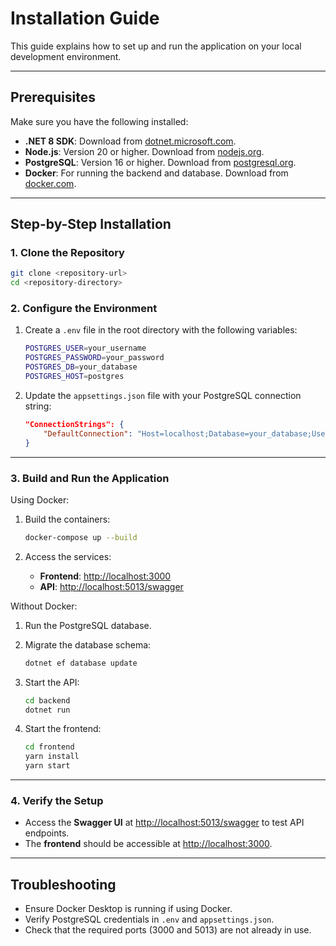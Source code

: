 # Installation Guide

This guide explains how to set up and run the application on your local development environment.

---

## Prerequisites

Make sure you have the following installed:

- **.NET 8 SDK**: Download from [dotnet.microsoft.com](https://dotnet.microsoft.com/download).
- **Node.js**: Version 20 or higher. Download from [nodejs.org](https://nodejs.org/).
- **PostgreSQL**: Version 16 or higher. Download from [postgresql.org](https://www.postgresql.org/download/).
- **Docker**: For running the backend and database. Download from [docker.com](https://www.docker.com/).

---

## Step-by-Step Installation

### 1. Clone the Repository

```bash
git clone <repository-url>
cd <repository-directory>
```

### 2. Configure the Environment

1. Create a `.env` file in the root directory with the following variables:

   ```bash
   POSTGRES_USER=your_username
   POSTGRES_PASSWORD=your_password
   POSTGRES_DB=your_database
   POSTGRES_HOST=postgres
   ```

2. Update the `appsettings.json` file with your PostgreSQL connection string:

   ```json
   "ConnectionStrings": {
       "DefaultConnection": "Host=localhost;Database=your_database;Username=your_username;Password=your_password"
   }
   ```

---

### 3. Build and Run the Application

Using Docker:

1. Build the containers:

   ```bash
   docker-compose up --build
   ```

2. Access the services:
   - **Frontend**: [http://localhost:3000](http://localhost:3000)
   - **API**: [http://localhost:5013/swagger](http://localhost:5013/swagger)

Without Docker:

1. Run the PostgreSQL database.
2. Migrate the database schema:

   ```bash
   dotnet ef database update
   ```

3. Start the API:

   ```bash
   cd backend
   dotnet run
   ```

4. Start the frontend:

   ```bash
   cd frontend
   yarn install
   yarn start
   ```

---

### 4. Verify the Setup

- Access the **Swagger UI** at [http://localhost:5013/swagger](http://localhost:5013/swagger) to test API endpoints.
- The **frontend** should be accessible at [http://localhost:3000](http://localhost:3000).

---

## Troubleshooting

- Ensure Docker Desktop is running if using Docker.
- Verify PostgreSQL credentials in `.env` and `appsettings.json`.
- Check that the required ports (3000 and 5013) are not already in use.